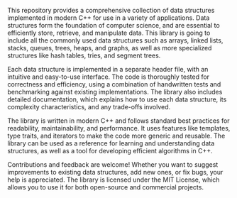 This repository provides a comprehensive collection of data structures implemented in modern C++ for use in a variety of applications. Data structures form the foundation of computer science, and are essential to efficiently store, retrieve, and manipulate data. This library is going to include all the commonly used data structures such as arrays, linked lists, stacks, queues, trees, heaps, and graphs, as well as more specialized structures like hash tables, tries, and segment trees.

Each data structure is implemented in a separate header file, with an intuitive and easy-to-use interface. The code is thoroughly tested for correctness and efficiency, using a combination of handwritten tests and benchmarking against existing implementations. The library also includes detailed documentation, which explains how to use each data structure, its complexity characteristics, and any trade-offs involved.

The library is written in modern C++ and follows standard best practices for readability, maintainability, and performance. It uses features like templates, type traits, and iterators to make the code more generic and reusable. The library can be used as a reference for learning and understanding data structures, as well as a tool for developing efficient algorithms in C++.

Contributions and feedback are welcome! Whether you want to suggest improvements to existing data structures, add new ones, or fix bugs, your help is appreciated. The library is licensed under the MIT License, which allows you to use it for both open-source and commercial projects.
